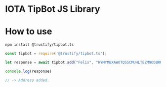 # IOTA TipBot JS Library

# How to use

```bash
npm install @trustify/tipbot.ts
```

```javascript
const tipbot = require('@trustify/tipbot.ts');

let response = await tipbot.add("Felix", "HYMYMBXAWOTQSSCMUHLTEZM9ODBRQHQXE9YYITUIQKTLMIKHMUTSETAQIFRCNKIVFNEETSXDNHAYHYSVCHPXUVQDMX")

console.log(response)

// -> Address added.
```